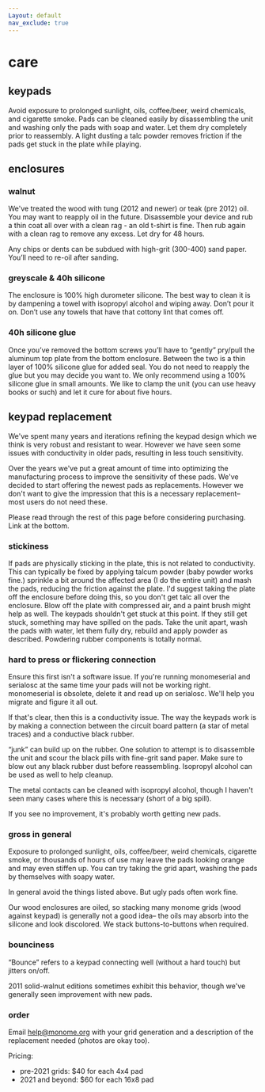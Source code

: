 ```yaml
---
Layout: default
nav_exclude: true
---
```


# care

## keypads

Avoid exposure to prolonged sunlight, oils, coffee/beer, weird chemicals, and cigarette smoke. Pads can be cleaned easily by disassembling the unit and washing only the pads with soap and water. Let them dry completely prior to reassembly. A light dusting a talc powder removes friction if the pads get stuck in the plate while playing.

## enclosures

### walnut

We've treated the wood with tung (2012 and newer) or teak (pre 2012) oil. You may want to reapply oil in the future. Disassemble your device and rub a thin coat all over with a clean rag - an old t-shirt is fine. Then rub again with a clean rag to remove any excess. Let dry for 48 hours.

Any chips or dents can be subdued with high-grit (300-400) sand paper. You’ll need to re-oil after sanding.

### greyscale & 40h silicone

The enclosure is 100% high durometer silicone. The best way to clean it is by dampening a towel with isopropyl alcohol and wiping away. Don’t pour it on. Don’t use any towels that have that cottony lint that comes off.

### 40h silicone glue

Once you’ve removed the bottom screws you’ll have to “gently” pry/pull the aluminum top plate from the bottom enclosure. Between the two is a thin layer of 100% silicone glue for added seal. You do not need to reapply the glue but you may decide you want to. We only recommend using a 100% silicone glue in small amounts. We like to clamp the unit (you can use heavy books or such) and let it cure for about five hours.

## keypad replacement

We've spent many years and iterations refining the keypad design which we think is very robust and resistant to wear. However we have seen some issues with conductivity in older pads, resulting in less touch sensitivity.

Over the years we've put a great amount of time into optimizing the manufacturing process to improve the sensitivity of these pads. We've decided to start offering the newest pads as replacements. However we don't want to give the impression that this is a necessary replacement– most users do not need these.

Please read through the rest of this page before considering purchasing. Link at the bottom.

### stickiness

If pads are physically sticking in the plate, this is not related to conductivity. This can typically be fixed by applying talcum powder (baby powder works fine.) sprinkle a bit around the affected area (I do the entire unit) and mash the pads, reducing the friction against the plate. I'd suggest taking the plate off the enclosure before doing this, so you don't get talc all over the enclosure. Blow off the plate with compressed air, and a paint brush might help as well. The keypads shouldn't get stuck at this point. If they still get stuck, something may have spilled on the pads. Take the unit apart, wash the pads with water, let them fully dry, rebuild and apply powder as described. Powdering rubber components is totally normal.

### hard to press or flickering connection

Ensure this first isn't a software issue. If you're running monomeserial and serialosc at the same time your pads will not be working right. monomeserial is obsolete, delete it and read up on serialosc. We'll help you migrate and figure it all out.

If that's clear, then this is a conductivity issue. The way the keypads work is by making a connection between the circuit board pattern (a star of metal traces) and a conductive black rubber.

“junk” can build up on the rubber. One solution to attempt is to disassemble the unit and scour the black pills with fine-grit sand paper. Make sure to blow out any black rubber dust before reassembling. Isopropyl alcohol can be used as well to help cleanup.

The metal contacts can be cleaned with isopropyl alcohol, though I haven't seen many cases where this is necessary (short of a big spill).

If you see no improvement, it's probably worth getting new pads.

### gross in general

Exposure to prolonged sunlight, oils, coffee/beer, weird chemicals, cigarette smoke, or thousands of hours of use may leave the pads looking orange and may even stiffen up. You can try taking the grid apart, washing the pads by themselves with soapy water.

In general avoid the things listed above. But ugly pads often work fine.

Our wood enclosures are oiled, so stacking many monome grids (wood against keypad) is generally not a good idea– the oils may absorb into the silicone and look discolored. We stack buttons-to-buttons when required.

### bounciness

“Bounce” refers to a keypad connecting well (without a hard touch) but jitters on/off.

2011 solid-walnut editions sometimes exhibit this behavior, though we've generally seen improvement with new pads.

### order

Email [help@monome.org](mailto:help@monome.org) with your grid generation and a description of the replacement needed (photos are okay too).

Pricing:

- pre-2021 grids: $40 for each 4x4 pad
- 2021 and beyond: $60 for each 16x8 pad
